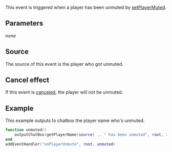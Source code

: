 This event is triggered when a player has been unmuted by [setPlayerMuted](/setPlayerMuted.md "wikilink").

Parameters
----------

*none*

Source
------

The source of this event is the player who got unmuted.

Cancel effect
-------------

If this event is [canceled](/Event_system#Canceling.md "wikilink"), the player will not be unmuted.

Example
-------

This example outputs to chatbox the player name who's unmuted.

``` lua
function unmuted()
    outputChatBox(getPlayerName(source) .. " has been unmuted", root, 255, 0, 0)
end
addEventHandler("onPlayerUnmute", root, unmuted)
```
